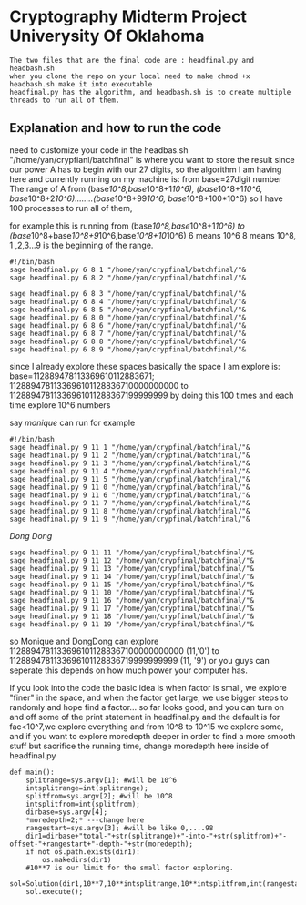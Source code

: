 # Cryptography Midterm Project Univerysity Of Oklahoma 

```
The two files that are the final code are : headfinal.py and headbash.sh
when you clone the repo on your local need to make chmod +x headbash.sh make it into executable
headfinal.py has the algorithm, and headbash.sh is to create multiple threads to run all of them.

```
## Explanation and how to run the code

need to customize your code in the headbas.sh
"/home/yan/crypfianl/batchfinal" is where you want to store the result
since our power A has to begin with our 27 digits, so the algorithm I am having here and currently running on my machine is:
from base=27digit number
The range of A
from (base*10^8,base*10^8+1*10^6), (base*10^8+1*10^6, base*10^8+2*10^6)........(base*10^8+99*10^6, base*10^8+100*10^6)
so I have 100 processes to run all of them,

for example this is running from (base*10^8,base*10^8+1*10^6) to (base*10^8+base*10^8+9*10^6,base*10^8+10*10^6)
6 means 10^6
8 means 10^8,
1 ,2,3...9 is the beginning of the range.
```
#!/bin/bash
sage headfinal.py 6 8 1 "/home/yan/crypfinal/batchfinal/"&
sage headfinal.py 6 8 2 "/home/yan/crypfinal/batchfinal/"&

sage headfinal.py 6 8 3 "/home/yan/crypfinal/batchfinal/"&
sage headfinal.py 6 8 4 "/home/yan/crypfinal/batchfinal/"&
sage headfinal.py 6 8 5 "/home/yan/crypfinal/batchfinal/"&
sage headfinal.py 6 8 0 "/home/yan/crypfinal/batchfinal/"&
sage headfinal.py 6 8 6 "/home/yan/crypfinal/batchfinal/"&
sage headfinal.py 6 8 7 "/home/yan/crypfinal/batchfinal/"&
sage headfinal.py 6 8 8 "/home/yan/crypfinal/batchfinal/"&
sage headfinal.py 6 8 9 "/home/yan/crypfinal/batchfinal/"&
```
since I already explore these spaces basically the space I am explore is:
base=112889478113369610112883671;
1128894781133696101128836710000000000 to 11288947811336961011288367199999999 by doing this 100 times and each time explore 10^6 numbers

say *monique* can run for example
```
#!/bin/bash
sage headfinal.py 9 11 1 "/home/yan/crypfinal/batchfinal/"&
sage headfinal.py 9 11 2 "/home/yan/crypfinal/batchfinal/"&
sage headfinal.py 9 11 3 "/home/yan/crypfinal/batchfinal/"&
sage headfinal.py 9 11 4 "/home/yan/crypfinal/batchfinal/"&
sage headfinal.py 9 11 5 "/home/yan/crypfinal/batchfinal/"&
sage headfinal.py 9 11 0 "/home/yan/crypfinal/batchfinal/"&
sage headfinal.py 9 11 6 "/home/yan/crypfinal/batchfinal/"&
sage headfinal.py 9 11 7 "/home/yan/crypfinal/batchfinal/"&
sage headfinal.py 9 11 8 "/home/yan/crypfinal/batchfinal/"&
sage headfinal.py 9 11 9 "/home/yan/crypfinal/batchfinal/"&
```
*Dong Dong* 
```
sage headfinal.py 9 11 11 "/home/yan/crypfinal/batchfinal/"&
sage headfinal.py 9 11 12 "/home/yan/crypfinal/batchfinal/"&
sage headfinal.py 9 11 13 "/home/yan/crypfinal/batchfinal/"&
sage headfinal.py 9 11 14 "/home/yan/crypfinal/batchfinal/"&
sage headfinal.py 9 11 15 "/home/yan/crypfinal/batchfinal/"&
sage headfinal.py 9 11 10 "/home/yan/crypfinal/batchfinal/"&
sage headfinal.py 9 11 16 "/home/yan/crypfinal/batchfinal/"&
sage headfinal.py 9 11 17 "/home/yan/crypfinal/batchfinal/"&
sage headfinal.py 9 11 18 "/home/yan/crypfinal/batchfinal/"&
sage headfinal.py 9 11 19 "/home/yan/crypfinal/batchfinal/"&
```
so Monique and DongDong can explore
11288947811336961011288367100000000000 (11,'0') to 1128894781133696101128836719999999999 (11, '9')
or you guys can seperate this depends on how much power your computer has.

If you look into the code the basic idea is when factor is small, we explore "finer" in the space, and when the factor get large, 
we use bigger steps to randomly and hope find a factor... so far looks good, and you can turn on and off some of the print statement in headfinal.py and the default is for fac<10^7,we explore everything and from 10^8 to 10^15 we explore some, 
and if you want to explore moredepth deeper in order to find a more smooth stuff but sacrifice the running time,
change moredepth here inside of headfinal.py

```
def main():
    splitrange=sys.argv[1]; #will be 10^6
    intsplitrange=int(splitrange);
    splitfrom=sys.argv[2]; #will be 10^8
    intsplitfrom=int(splitfrom);
    dirbase=sys.argv[4];
    *moredepth=2;* ---change here
    rangestart=sys.argv[3]; #will be like 0,....98
    dir1=dirbase+"total-"+str(splitrange)+"-into-"+str(splitfrom)+"-offset-"+rangestart+"-depth-"+str(moredepth);
    if not os.path.exists(dir1):
        os.makedirs(dir1)
    #10**7 is our limit for the small factor exploring.
    sol=Solution(dir1,10**7,10**intsplitrange,10**intsplitfrom,int(rangestart),False,moredepth);
    sol.execute();
```





